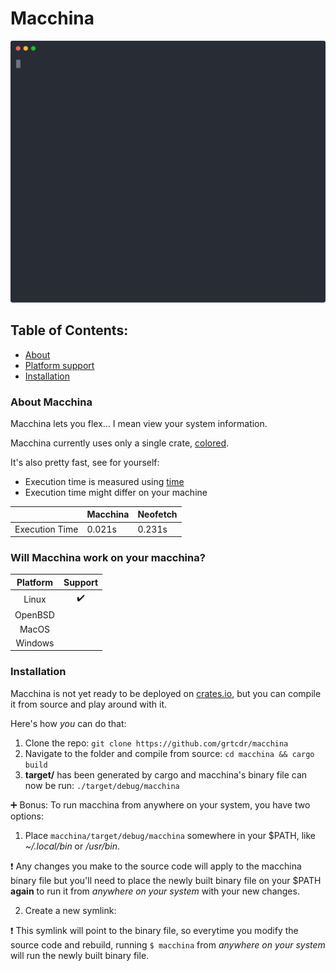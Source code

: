 # Macchina

<p align="center">
    <img src="demo.svg"/>
</p>

## Table of Contents:
- [About](#about)
- [Platform support](#platform-support)
- [Installation](#install)

### About Macchina <a name="about"></a>

Macchina lets you flex... I mean view your system information.

Macchina currently uses only a single crate, [colored](https://crates.io/crates/colored).

It's also pretty fast, see for yourself:

- Execution time is measured using [time](https://www.gnu.org/software/time/)
- Execution time might differ on your machine

|                   | Macchina      | Neofetch   |
| -----------       | -----------   | ---------- |
| Execution Time    | 0.021s        | 0.231s     |

### Will Macchina work on your macchina? <a name="platform-support"></a>

|  Platform     |  Support      |
|:-:            |:-:            |
| Linux         | :heavy_check_mark: |
| OpenBSD       |               |
| MacOS         |               |
| Windows       |               |


### Installation <a name="install"></a>

Macchina is not yet ready to be deployed on [crates.io](https://crates.io/), but you can compile it from source and play around with it.

Here's how _you_ can do that:

1. Clone the repo: `git clone https://github.com/grtcdr/macchina`
2. Navigate to the folder and compile from source: `cd macchina && cargo build`
3. __target/__ has been generated by cargo and macchina's binary file can now be run: `./target/debug/macchina`

:heavy_plus_sign: Bonus: To run macchina from anywhere on your system, you have two options:

1. Place `macchina/target/debug/macchina` somewhere in your $PATH, like _~/.local/bin_ or _/usr/bin_.

:heavy_exclamation_mark: Any changes you make to the source code will apply to the macchina binary file but you'll need to place the newly built binary file on your $PATH __again__ to run it from _anywhere on your system_ with your new changes.

2. Create a new symlink:

:heavy_exclamation_mark: This symlink will point to the binary file, so everytime you modify the source code and rebuild, running `$ macchina` from _anywhere on your system_ will run the newly built binary file.
